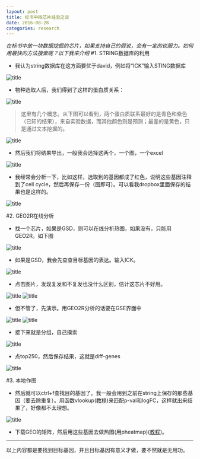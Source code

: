 ```yaml
---
layout: post
title: 标书中找芯片经验之谈
date: 2016-08-28
categories: research
---
```

*在标书中放一块数据挖掘的芯片，如果支持自己的假说，会有一定的说服力。如何用最快的方法搜索呢？以下我来介绍*
#1. STRING数据库的利用
- 我认为string数据库在这方面要优于david，例如将“ICK”输入STING数据库

![title](https://leanote.com/api/file/getImage?fileId=579d848bab644133ed033c0c)

- 物种选取人后，我们得到了这样的蛋白质关系：

![title](https://leanote.com/api/file/getImage?fileId=579d84e7ab644135ea032f53)

> 这里有几个概念。从下图可以看到，两个蛋白质联系最好的是青色和紫色（已知的结果），来自实验数据，而其他颜色则是预测；最差的是黄色，只是通过文本挖掘的。

![title](https://leanote.com/api/file/getImage?fileId=579d8526ab644135ea032f5c)

- 然后我们将结果导出，一般我会选择这两个，一个图，一个excel

![title](https://leanote.com/api/file/getImage?fileId=579d85d1ab644133ed033c22)

- 我经常会分析一下，比如这样，选取到的基因都成了红色，说明这些基因注释到了cell cycle，然后再保存一份（图即可）。可以看我dropbox里面保存的结果也是这样的。

![title](https://leanote.com/api/file/getImage?fileId=579d8610ab644133ed033c2a)

#2. GEO2R在线分析

- 找一个芯片，如果是GSD，则可以在线分析热图，如果没有，只能用GEO2R。如下图

![title](https://leanote.com/api/file/getImage?fileId=579d8863ab644133ed033c63)

- 如果是GSD，我会先查查目标基因的表达。输入ICK。

![title](https://leanote.com/api/file/getImage?fileId=579d889aab644135ea032fb5)


- 点击图片，发现复发和不复发也没什么区别，估计这芯片不好用。

![title](https://leanote.com/api/file/getImage?fileId=579d88dcab644133ed033c73)
![title](https://leanote.com/api/file/getImage?fileId=579d8918ab644135ea032fc3)

- 但不管了，先演示。用GEO2R分析的话要在GSE界面中

![title](https://leanote.com/api/file/getImage?fileId=579d897aab644133ed033c80)
![title](https://leanote.com/api/file/getImage?fileId=579d8986ab644135ea032fcb)

- 接下来就是分组，自己摸索

![title](https://leanote.com/api/file/getImage?fileId=579d89abab644133ed033c82)

- 点top250，然后保存结果，这就是diff-genes

![title](https://leanote.com/api/file/getImage?fileId=579d8a42ab644133ed033c94)

#3. 本地作图

- 然后就可以ctrl+f查找目的基因了。我一般会用到之前在string上保存的那些基因（要去除重复）。用函数vlookup([教程](http://jingyan.baidu.com/article/73c3ce28db4da4e50243d95c.html))来匹配p-val和logFC，这样就出来结果了，好像都不太理想。

![title](https://leanote.com/api/file/getImage?fileId=579d8b3fab644133ed033caa)

- 下载GEO的矩阵，然后用这些基因去做热图(用pheatmap)([教程](http://blog.qiubio.com:8080/archives/2477))。

---
以上内容都是要找到目标基因，并且目标基因有意义才做，要不然就是无用功。
